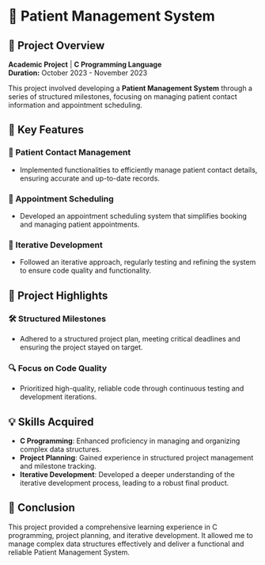 # 🏥 Patient Management System

## 📝 Project Overview
**Academic Project** | **C Programming Language**  
**Duration:** October 2023 - November 2023

This project involved developing a **Patient Management System** through a series of structured milestones, focusing on managing patient contact information and appointment scheduling.

## 🌟 Key Features

### 📇 Patient Contact Management
- Implemented functionalities to efficiently manage patient contact details, ensuring accurate and up-to-date records.

### 📅 Appointment Scheduling
- Developed an appointment scheduling system that simplifies booking and managing patient appointments.

### 🔄 Iterative Development
- Followed an iterative approach, regularly testing and refining the system to ensure code quality and functionality.

## 🚀 Project Highlights

### 🛠️ Structured Milestones
- Adhered to a structured project plan, meeting critical deadlines and ensuring the project stayed on target.

### 🔍 Focus on Code Quality
- Prioritized high-quality, reliable code through continuous testing and development iterations.

## 💡 Skills Acquired
- **C Programming**: Enhanced proficiency in managing and organizing complex data structures.
- **Project Planning**: Gained experience in structured project management and milestone tracking.
- **Iterative Development**: Developed a deeper understanding of the iterative development process, leading to a robust final product.

## 🎯 Conclusion
This project provided a comprehensive learning experience in C programming, project planning, and iterative development. It allowed me to manage complex data structures effectively and deliver a functional and reliable Patient Management System.
